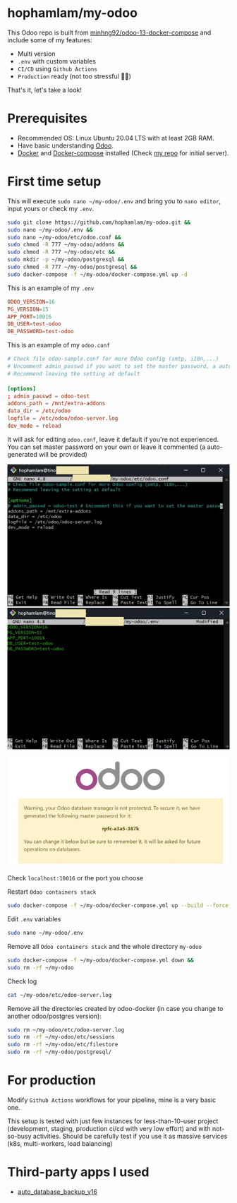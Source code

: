 # hophamlam/my-odoo

This Odoo repo is built from [minhng92/odoo-13-docker-compose](https://github.com/minhng92/odoo-13-docker-compose) and include some of my features:

- Multi version
- `.env` with custom variables
- `CI/CD` using `Github Actions`
- `Production` ready (not too stressful 🤣🤣)

That's it, let's take a look!

# Prerequisites

- Recommended OS: Linux Ubuntu 20.04 LTS with at least 2GB RAM.
- Have basic understanding [Odoo](https://www.odoo.com/).
- [Docker](https://www.docker.com/) and [Docker-compose](https://docs.docker.com/compose/) installed (Check [my repo](https://github.com/hophamlam/initial-server) for initial server).

# First time setup

This will execute `sudo nano ~/my-odoo/.env` and bring you to `nano editor`, input yours or check my `.env`.

```bash
sudo git clone https://github.com/hophamlam/my-odoo.git &&
sudo nano ~/my-odoo/.env &&
sudo nano ~/my-odoo/etc/odoo.conf &&
sudo chmod -R 777 ~/my-odoo/addons &&
sudo chmod -R 777 ~/my-odoo/etc &&
sudo mkdir -p ~/my-odoo/postgresql &&
sudo chmod -R 777 ~/my-odoo/postgresql &&
sudo docker-compose -f ~/my-odoo/docker-compose.yml up -d
```

This is an example of my `.env`

```conf
ODOO_VERSION=16
PG_VERSION=15
APP_PORT=10016
DB_USER=test-odoo
DB_PASSWORD=test-odoo
```

This is an example of my `odoo.conf`

```conf
# Check file odoo-sample.conf for more Odoo config (smtp, i18n,...)
# Uncomment admin_passwd if you want to set the master password, a auto-generated password will provided at start-up if comment this line
# Recommend leaving the setting at default

[options]
; admin_passwd = odoo-test
addons_path = /mnt/extra-addons
data_dir = /etc/odoo
logfile = /etc/odoo/odoo-server.log
dev_mode = reload
```

It will ask for editing `odoo.conf`, leave it default if you're not experienced. You can set master password on your own or leave it commented (a auto-generated will be provided)

![Alt text](screenshots/odoo.conf.jpg)
![Alt text](screenshots/.env.jpg)

![Alt text](screenshots/master-password.jpg)

Check `localhost:10016` or the port you choose

Restart `Odoo containers stack`

```bash
sudo docker-compose -f ~/my-odoo/docker-compose.yml up --build --force-recreate -d
```

Edit `.env` variables

```bash
sudo nano ~/my-odoo/.env
```

Remove all `Odoo containers stack` and the whole directory `my-odoo`

```bash
sudo docker-compose -f ~/my-odoo/docker-compose.yml down &&
sudo rm -rf ~/my-odoo
```

Check log

```bash
cat ~/my-odoo/etc/odoo-server.log
```

Remove all the directories created by odoo-docker (in case you change to another odoo/postgres version):

```bash
sudo rm ~/my-odoo/etc/odoo-server.log
sudo rm -rf ~/my-odoo/etc/sessions
sudo rm -rf ~/my-odoo/etc/filestore
sudo rm -rf ~/my-odoo/postgresql/
```

# For production

Modify `Github Actions` workflows for your pipeline, mine is a very basic one.

This setup is tested with just few instances for less-than-10-user project (development, staging, production ci/cd with very low effort) and with not-so-busy activities. Should be carefully test if you use it as massive services (k8s, multi-workers, load balancing)

# Third-party apps I used

- [auto_database_backup_v16](https://apps.odoo.com/apps/modules/16.0/auto_database_backup/)
